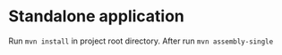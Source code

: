 # Standalone application

Run `mvn install` in project root directory. After run `mvn assembly-single`
